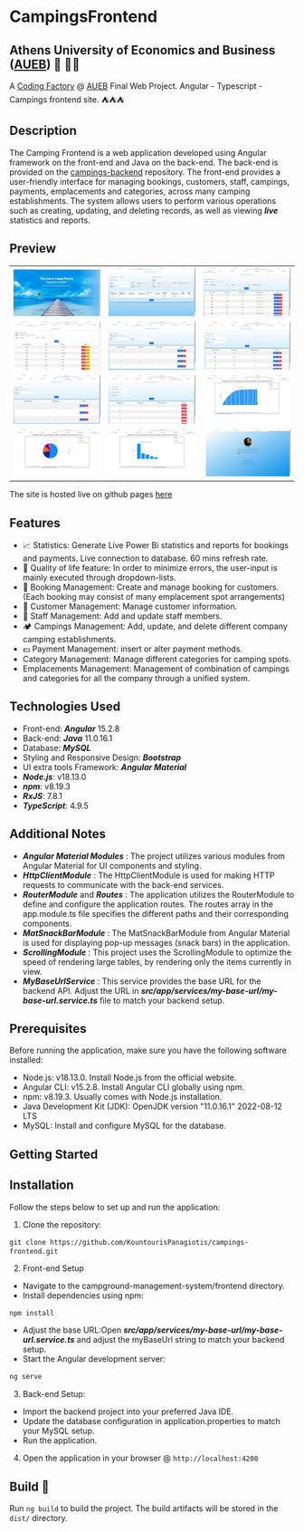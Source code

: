 # CampingsFrontend

## Athens University of Economics and Business ([AUEB](https://aueb.gr/)) 🏫 👨‍🎓
A [Coding Factory](https://codingfactory.aueb.gr/) @ [AUEB](https://aueb.gr/) Final Web Project. Angular - Typescript - Campings frontend site. ⛺⛺⛺

## Description
The Camping Frontend is a web application developed using Angular framework on the front-end and Java on the back-end. The back-end is provided on the [campings-backend](https://github.com/KountourisPanagiotis/campings-backend/blob/main/README.md) repository. The front-end provides a user-friendly interface for managing bookings, customers, staff, campings, payments, emplacements and categories, across many camping establishments. The system allows users to perform various operations such as creating, updating, and deleting records, as well as viewing ***live*** statistics and reports.

## Preview
<table>
  <tr>
    <td><img src='src/assets/preview/welcome.jpg' alt='Image 1'></td>
    <td><img src='src/assets/preview/booking.jpg' alt='Image 2'></td>
    <td><img src='src/assets/preview/customers.jpg' alt='Image 3'></td>
  </tr>
  <tr>
    <td><img src='src/assets/preview/staff.jpg' alt='Image 4'></td>
    <td><img src='src/assets/preview/categories.jpg' alt='Image 5'></td>
    <td><img src='src/assets/preview/campings.jpg' alt='Image 6'></td>
  </tr>
  <tr>
    <td><img src='src/assets/preview/payments.jpg' alt='Image 7'></td>
    <td><img src='src/assets/preview/emplacements.jpg' alt='Image 8'></td>
    <td><img src='src/assets/preview/statistics1.jpg' alt='Image 9'></td>
  </tr>
  <tr>
    <td><img src='src/assets/preview/statistics2.jpg' alt='Image 10'></td>
    <td><img src='src/assets/preview/statistics3.jpg' alt='Image 11'></td>
    <td><img src='src/assets/preview/about-me.jpg' alt='Image 12'></td>
  </tr>
</table>

The site is hosted live on github pages [here](https://kountourispanagiotis.github.io/campings-frontend/)


## Features
- 📈 Statistics: Generate Live Power Bi statistics and reports for bookings and payments. Live connection to database. 60 mins refresh rate.
- 💙 Quality of life feature: In order to minimize errors, the user-input is mainly executed through dropdown-lists.
- 📖 Booking Management: Create and manage booking for customers. (Each booking may consist of many emplacement spot arrangements)
- 🧔 Customer Management: Manage customer information.
- 👷 Staff Management: Add and update staff members.
- 🏕️ Campings Management: Add, update, and delete different company camping establishments.
- 💵 Payment Management: insert or alter payment methods.
- Category Management: Manage different categories for camping spots.
- Emplacements Management: Management of combination of campings and categories for all the company through a unified system. 


## Technologies Used

- Front-end: ***Angular*** 15.2.8
- Back-end: ***Java*** 11.0.16.1
- Database: ***MySQL***
- Styling and Responsive Design: ***Bootstrap***
- UI extra tools Framework: ***Angular Material***
- ***Node.js***: v18.13.0
- ***npm***: v8.19.3
- ***RxJS***: 7.8.1
- ***TypeScript***: 4.9.5

## Additional Notes
- ***Angular Material Modules*** : The project utilizes various modules from Angular Material for UI components and styling.
- ***HttpClientModule*** : The HttpClientModule is used for making HTTP requests to communicate with the back-end services.
- ***RouterModule*** and ***Routes*** : The application utilizes the RouterModule to define and configure the application routes. The routes array in the app.module.ts file specifies the different paths and their corresponding components.
- ***MatSnackBarModule*** : The MatSnackBarModule from Angular Material is used for displaying pop-up messages (snack bars) in the application.
- ***ScrollingModule*** : This project uses the ScrollingModule to optimize the speed of rendering large tables, by rendering only the items currently in view.
- ***MyBaseUrlService*** : This service provides the base URL for the backend API. Adjust the URL in ***src/app/services/my-base-url/my-base-url.service.ts*** file to match your backend setup.

## Prerequisites

Before running the application, make sure you have the following software installed:

- Node.js: v18.13.0. Install Node.js from the official website.
- Angular CLI: v15.2.8. Install Angular CLI globally using npm.
- npm: v8.19.3. Usually comes with Node.js installation.
- Java Development Kit (JDK): OpenJDK version "11.0.16.1" 2022-08-12 LTS
- MySQL: Install and configure MySQL for the database.

## Getting Started
## Installation

Follow the steps below to set up and run the application:

1. Clone the repository:
```
git clone https://github.com/KountourisPanagiotis/campings-frontend.git
```
2. Front-end Setup
  - Navigate to the campground-management-system/frontend directory.
  - Install dependencies using npm:
```bash
npm install
```
  - Adjust the base URL:Open ***src/app/services/my-base-url/my-base-url.service.ts*** and adjust the myBaseUrl string to match your backend setup.
  - Start the Angular development server:
```bash
ng serve
```
3. Back-end Setup:
  - Import the backend project into your preferred Java IDE.
  - Update the database configuration in application.properties to match your MySQL setup.
  - Run the application.
4. Open the application in your browser @ `http://localhost:4200`

## Build 🔨

Run `ng build` to build the project. The build artifacts will be stored in the `dist/` directory.
